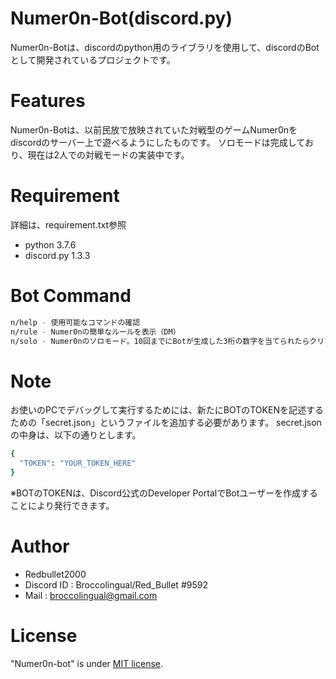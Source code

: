 # Numer0n-Bot(discord.py)
 
 Numer0n-Botは、discordのpython用のライブラリを使用して、discordのBotとして開発されているプロジェクトです。

# Features
 
Numer0n-Botは、以前民放で放映されていた対戦型のゲームNumer0nをdiscordのサーバー上で遊べるようにしたものです。
ソロモードは完成しており、現在は2人での対戦モードの実装中です。
 
# Requirement
 
詳細は、requirement.txt参照
* python 3.7.6
* discord.py 1.3.3

# Bot Command

```bash
n/help - 使用可能なコマンドの確認
n/rule - Numer0nの簡単なルールを表示（DM）
n/solo - Numer0nのソロモード。10回までにBotが生成した3桁の数字を当てられたらクリア。（アビリティは使用不可）
```
 
# Note
 
お使いのPCでデバッグして実行するためには、新たにBOTのTOKENを記述するための「secret.json」というファイルを追加する必要があります。
secret.jsonの中身は、以下の通りとします。
```bash
{
  "TOKEN": "YOUR_TOKEN_HERE"
}
```
※BOTのTOKENは、Discord公式のDeveloper PortalでBotユーザーを作成することにより発行できます。
 
# Author

* Redbullet2000
* Discord ID : Broccolingual/Red_Bullet #9592
* Mail : broccolingual@gmail.com
 
# License

"Numer0n-bot" is under [MIT license](https://en.wikipedia.org/wiki/MIT_License).